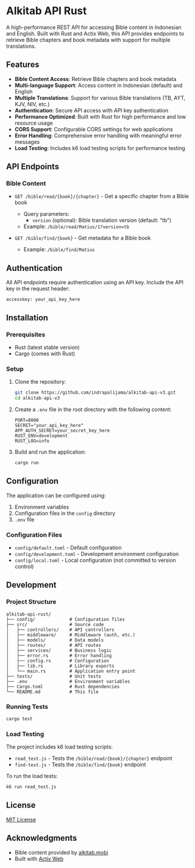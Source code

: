 # Alkitab API Rust

A high-performance REST API for accessing Bible content in Indonesian and English. Built with Rust and Actix Web, this API provides endpoints to retrieve Bible chapters and book metadata with support for multiple translations.

## Features

- **Bible Content Access**: Retrieve Bible chapters and book metadata
- **Multi-language Support**: Access content in Indonesian (default) and English
- **Multiple Translations**: Support for various Bible translations (TB, AYT, KJV, NIV, etc.)
- **Authentication**: Secure API access with API key authentication
- **Performance Optimized**: Built with Rust for high performance and low resource usage
- **CORS Support**: Configurable CORS settings for web applications
- **Error Handling**: Comprehensive error handling with meaningful error messages
- **Load Testing**: Includes k6 load testing scripts for performance testing

## API Endpoints

### Bible Content

- `GET /bible/read/{book}/{chapter}` - Get a specific chapter from a Bible book
  - Query parameters:
    - `version` (optional): Bible translation version (default: "tb")
  - Example: `/bible/read/Matius/1?version=tb`

- `GET /bible/find/{book}` - Get metadata for a Bible book
  - Example: `/bible/find/Matius`

## Authentication

All API endpoints require authentication using an API key. Include the API key in the request header:

```
accesskey: your_api_key_here
```

## Installation

### Prerequisites

- Rust (latest stable version)
- Cargo (comes with Rust)

### Setup

1. Clone the repository:
   ```bash
   git clone https://github.com/indrapalijama/alkitab-api-v3.git
   cd alkitab-api-v3
   ```

2. Create a `.env` file in the root directory with the following content:
   ```
   PORT=8080
   SECRET="your_api_key_here"
   APP_AUTH_SECRET=your_secret_key_here
   RUST_ENV=development
   RUST_LOG=info
   ```

3. Build and run the application:
   ```bash
   cargo run
   ```

## Configuration

The application can be configured using:

1. Environment variables
2. Configuration files in the `config` directory
3. `.env` file

### Configuration Files

- `config/default.toml` - Default configuration
- `config/development.toml` - Development environment configuration
- `config/local.toml` - Local configuration (not committed to version control)

## Development

### Project Structure

```
alkitab-api-rust/
├── config/             # Configuration files
├── src/                # Source code
│   ├── controllers/    # API controllers
│   ├── middleware/     # Middleware (auth, etc.)
│   ├── models/         # Data models
│   ├── routes/         # API routes
│   ├── services/       # Business logic
│   ├── error.rs        # Error handling
│   ├── config.rs       # Configuration
│   ├── lib.rs          # Library exports
│   └── main.rs         # Application entry point
├── tests/              # Unit tests
├── .env                # Environment variables
├── Cargo.toml          # Rust dependencies
└── README.md           # This file
```

### Running Tests

```bash
cargo test
```

### Load Testing

The project includes k6 load testing scripts:

- `read_test.js` - Tests the `/bible/read/{book}/{chapter}` endpoint
- `find-test.js` - Tests the `/bible/find/{book}` endpoint

To run the load tests:

```bash
k6 run read_test.js
```

## License

[MIT License](LICENSE)

## Acknowledgments

- Bible content provided by [alkitab.mobi](https://alkitab.mobi)
- Built with [Actix Web](https://actix.rs/) 